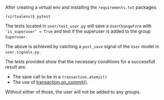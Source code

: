 After creating a virtual env and installing the `requirements.txt` packages:

`(virtualenv)$ pytest`

The tests located in `user/test_user.py` will save a `UserChangeForm` with `'is_superuser' = True` and test if the superuser is added to the group `Superuser`.

The above is achieved by catching a `post_save` signal of the `User` model in `user.signals.py`.

The tests provided show that the necessary conditions for a successfull result are:
* The save call to be in a `transaction.atomic()` 
* The use of [transaction.on_commit()](https://docs.djangoproject.com/en/dev/topics/db/transactions/#django.db.transaction.on_commit). 

Without either of those, the user will not be added to any groups.
